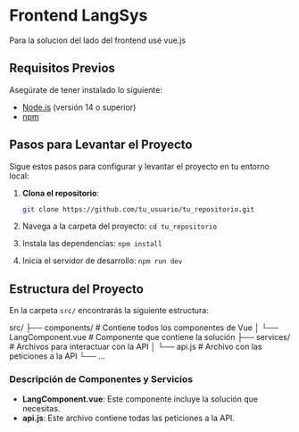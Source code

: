# Frontend LangSys

Para la solucion del lado del frontend usé vue.js

## Requisitos Previos

Asegúrate de tener instalado lo siguiente:

- [Node.js](https://nodejs.org/) (versión 14 o superior)
- [npm](https://www.npmjs.com/get-npm)

## Pasos para Levantar el Proyecto

Sigue estos pasos para configurar y levantar el proyecto en tu entorno local:

1. **Clona el repositorio**:
   ```bash
   git clone https://github.com/tu_usuario/tu_repositorio.git

2. Navega a la carpeta del proyecto:
  `cd tu_repositorio`

3. Instala las dependencias:
  `npm install`

4. Inicia el servidor de desarrollo:
  `npm run dev`


## Estructura del Proyecto

En la carpeta `src/` encontrarás la siguiente estructura:

src/ ├── components/ # Contiene todos los componentes de Vue │ └── LangComponent.vue # Componente que contiene la solución ├── services/ # Archivos para interactuar con la API │ └── api.js # Archivo con las peticiones a la API └── ...


### Descripción de Componentes y Servicios

- **LangComponent.vue**: Este componente incluye la solución que necesitas.
- **api.js**: Este archivo contiene todas las peticiones a la API.

